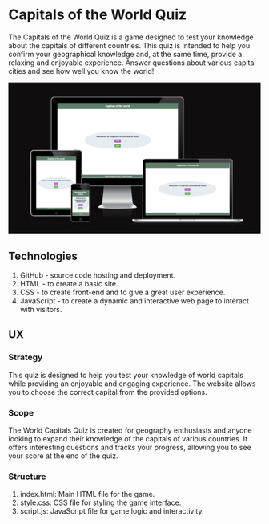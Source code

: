 # Capitals of the World Quiz

The Capitals of the World Quiz is a game designed to test your knowledge about the capitals of different countries. This quiz is intended to help you confirm your geographical knowledge and, at the same time, provide a relaxing and enjoyable experience. Answer questions about various capital cities and see how well you know the world!

![Responsice Mockup](/assets/images/readme_assets.md/1.png)


## Technologies

1. GitHub - source code hosting and deployment.
2. HTML - to create a basic site.
3. CSS - to create front-end and to give a great user experience.
4. JavaScript - to create a dynamic and interactive web page to interact with visitors.


## UX

### Strategy

This quiz is designed to help you test your knowledge of world capitals while providing an enjoyable and engaging experience. The website allows you to choose the correct capital from the provided options.

### Scope

The World Capitals Quiz is created for geography enthusiasts and anyone looking to expand their knowledge of the capitals of various countries. It offers interesting questions and tracks your progress, allowing you to see your score at the end of the quiz.

### Structure

1. index.html: Main HTML file for the game.
2. style.css: CSS file for styling the game interface.
3. script.js: JavaScript file for game logic and interactivity.